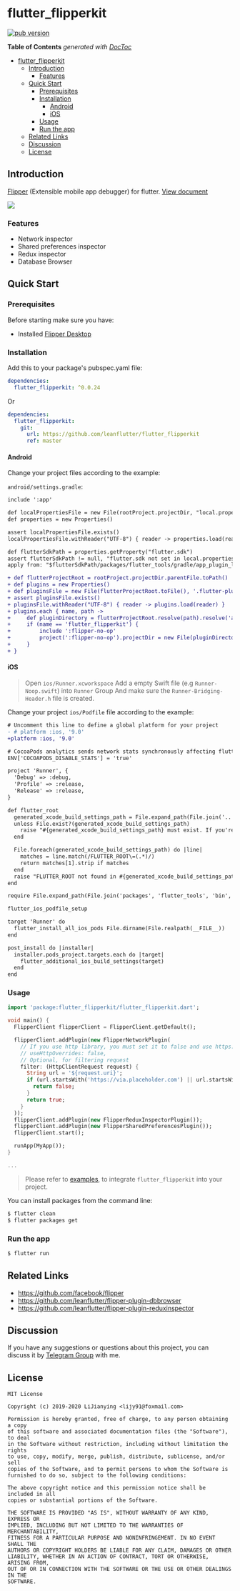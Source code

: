 # flutter_flipperkit

[![pub version][pub-image]][pub-url]

[pub-image]: https://img.shields.io/pub/v/flutter_flipperkit.svg
[pub-url]: https://pub.dev/packages/flutter_flipperkit

<!-- START doctoc generated TOC please keep comment here to allow auto update -->
<!-- DON'T EDIT THIS SECTION, INSTEAD RE-RUN doctoc TO UPDATE -->
**Table of Contents**  *generated with [DocToc](https://github.com/thlorenz/doctoc)*

- [flutter_flipperkit](#flutter_flipperkit)
  - [Introduction](#introduction)
    - [Features](#features)
  - [Quick Start](#quick-start)
    - [Prerequisites](#prerequisites)
    - [Installation](#installation)
      - [Android](#android)
      - [iOS](#ios)
    - [Usage](#usage)
    - [Run the app](#run-the-app)
  - [Related Links](#related-links)
  - [Discussion](#discussion)
  - [License](#license)

<!-- END doctoc generated TOC please keep comment here to allow auto update -->

## Introduction

[Flipper](https://fbflipper.com) (Extensible mobile app debugger) for flutter. [View document](https://flutter-widget.live/flutter_flipperkit)

![](./screenshots/flipper.png)

### Features

- Network inspector
- Shared preferences inspector
- Redux inspector
- Database Browser

## Quick Start

### Prerequisites

Before starting make sure you have:

- Installed [Flipper Desktop](https://fbflipper.com/)

### Installation

Add this to your package's pubspec.yaml file:

```yaml
dependencies:
  flutter_flipperkit: ^0.0.24
```

Or

```yaml
dependencies:
  flutter_flipperkit:
    git:
      url: https://github.com/leanflutter/flutter_flipperkit
      ref: master
```

#### Android

Change your project files according to the example:

`android/settings.gradle`:

```diff
include ':app'

def localPropertiesFile = new File(rootProject.projectDir, "local.properties")
def properties = new Properties()

assert localPropertiesFile.exists()
localPropertiesFile.withReader("UTF-8") { reader -> properties.load(reader) }

def flutterSdkPath = properties.getProperty("flutter.sdk")
assert flutterSdkPath != null, "flutter.sdk not set in local.properties"
apply from: "$flutterSdkPath/packages/flutter_tools/gradle/app_plugin_loader.gradle"

+ def flutterProjectRoot = rootProject.projectDir.parentFile.toPath()
+ def plugins = new Properties()
+ def pluginsFile = new File(flutterProjectRoot.toFile(), '.flutter-plugins')
+ assert pluginsFile.exists()
+ pluginsFile.withReader("UTF-8") { reader -> plugins.load(reader) }
+ plugins.each { name, path ->
+     def pluginDirectory = flutterProjectRoot.resolve(path).resolve('android').toFile()
+     if (name == 'flutter_flipperkit') {
+         include ':flipper-no-op'
+         project(':flipper-no-op').projectDir = new File(pluginDirectory, 'flipper-no-op')
+     }
+ }

```

#### iOS

> Open `ios/Runner.xcworkspace` Add a empty Swift file (e.g `Runner-Noop.swift`) into `Runner` Group And make sure the `Runner-Bridging-Header.h` file is created. 

Change your project `ios/Podfile` file according to the example:

```diff
# Uncomment this line to define a global platform for your project
- # platform :ios, '9.0'
+platform :ios, '9.0'

# CocoaPods analytics sends network stats synchronously affecting flutter build latency.
ENV['COCOAPODS_DISABLE_STATS'] = 'true'

project 'Runner', {
  'Debug' => :debug,
  'Profile' => :release,
  'Release' => :release,
}

def flutter_root
  generated_xcode_build_settings_path = File.expand_path(File.join('..', 'Flutter', 'Generated.xcconfig'), __FILE__)
  unless File.exist?(generated_xcode_build_settings_path)
    raise "#{generated_xcode_build_settings_path} must exist. If you're running pod install manually, make sure flutter pub get is executed first"
  end

  File.foreach(generated_xcode_build_settings_path) do |line|
    matches = line.match(/FLUTTER_ROOT\=(.*)/)
    return matches[1].strip if matches
  end
  raise "FLUTTER_ROOT not found in #{generated_xcode_build_settings_path}. Try deleting Generated.xcconfig, then run flutter pub get"
end

require File.expand_path(File.join('packages', 'flutter_tools', 'bin', 'podhelper'), flutter_root)

flutter_ios_podfile_setup

target 'Runner' do
  flutter_install_all_ios_pods File.dirname(File.realpath(__FILE__))
end

post_install do |installer|
  installer.pods_project.targets.each do |target|
    flutter_additional_ios_build_settings(target)
  end
end

```

### Usage

```dart
import 'package:flutter_flipperkit/flutter_flipperkit.dart';

void main() {
  FlipperClient flipperClient = FlipperClient.getDefault();

  flipperClient.addPlugin(new FlipperNetworkPlugin(
    // If you use http library, you must set it to false and use https://pub.dev/packages/flipperkit_http_interceptor
    // useHttpOverrides: false,
    // Optional, for filtering request
    filter: (HttpClientRequest request) {
      String url = '${request.uri}';
      if (url.startsWith('https://via.placeholder.com') || url.startsWith('https://gravatar.com')) {
        return false;
      }
      return true;
    }
  ));
  flipperClient.addPlugin(new FlipperReduxInspectorPlugin());
  flipperClient.addPlugin(new FlipperSharedPreferencesPlugin());
  flipperClient.start();

  runApp(MyApp());
}

...

```

> Please refer to [examples](https://github.com/leanflutter/flutter_flipperkit_examples), to integrate `flutter_flipperkit` into your project.

You can install packages from the command line:

```bash
$ flutter clean
$ flutter packages get
```

### Run the app

```bash
$ flutter run
```

## Related Links

- https://github.com/facebook/flipper
- https://github.com/leanflutter/flipper-plugin-dbbrowser
- https://github.com/leanflutter/flipper-plugin-reduxinspector

## Discussion

If you have any suggestions or questions about this project, you can discuss it by [Telegram Group](https://t.me/joinchat/I4jz1FE5sBGk7V0jUpzSXg) with me.

## License

```text
MIT License

Copyright (c) 2019-2020 LiJianying <lijy91@foxmail.com>

Permission is hereby granted, free of charge, to any person obtaining a copy
of this software and associated documentation files (the "Software"), to deal
in the Software without restriction, including without limitation the rights
to use, copy, modify, merge, publish, distribute, sublicense, and/or sell
copies of the Software, and to permit persons to whom the Software is
furnished to do so, subject to the following conditions:

The above copyright notice and this permission notice shall be included in all
copies or substantial portions of the Software.

THE SOFTWARE IS PROVIDED "AS IS", WITHOUT WARRANTY OF ANY KIND, EXPRESS OR
IMPLIED, INCLUDING BUT NOT LIMITED TO THE WARRANTIES OF MERCHANTABILITY,
FITNESS FOR A PARTICULAR PURPOSE AND NONINFRINGEMENT. IN NO EVENT SHALL THE
AUTHORS OR COPYRIGHT HOLDERS BE LIABLE FOR ANY CLAIM, DAMAGES OR OTHER
LIABILITY, WHETHER IN AN ACTION OF CONTRACT, TORT OR OTHERWISE, ARISING FROM,
OUT OF OR IN CONNECTION WITH THE SOFTWARE OR THE USE OR OTHER DEALINGS IN THE
SOFTWARE.
```
